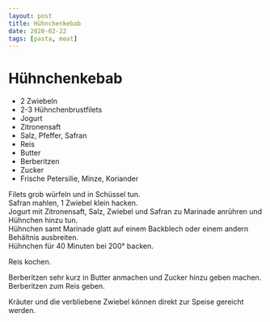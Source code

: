 ```yaml
---
layout: post
title: Hühnchenkebab
date: 2020-02-22
tags: [pasta, meat]
---
```

# Hühnchenkebab

- 2 Zwiebeln
- 2-3 Hühnchenbrustfilets
- Jogurt
- Zitronensaft
- Salz, Pfeffer, Safran
- Reis
- Butter
- Berberitzen
- Zucker
- Frische Petersilie, Minze, Koriander

Filets grob würfeln und in Schüssel tun.  
Safran mahlen, 1 Zwiebel klein hacken.  
Jogurt mit Zitronensaft, Salz, Zwiebel und Safran zu Marinade anrühren und Hühnchen hinzu tun.  
Hühnchen samt Marinade glatt auf einem Backblech oder einem andern Behältnis ausbreiten.  
Hühnchen für 40 Minuten bei 200° backen.  
  
Reis kochen.  
  
Berberitzen sehr kurz in Butter anmachen und Zucker hinzu geben machen.  
Berberitzen zum Reis geben.  
  
Kräuter und die verbliebene Zwiebel können direkt zur Speise gereicht werden.  

